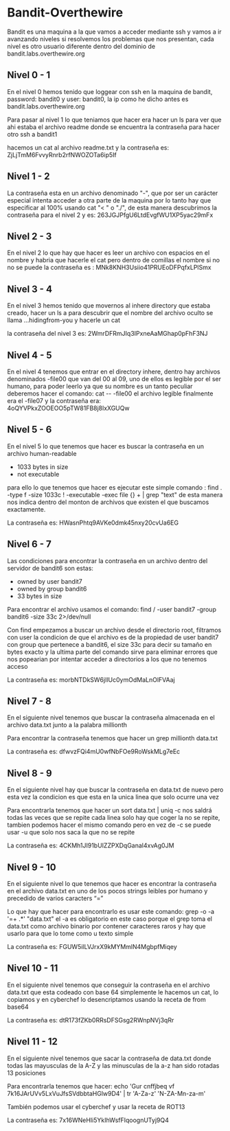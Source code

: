 # Bandit-Overthewire

Bandit es una maquina a la que vamos a acceder mediante ssh y vamos a ir avanzando niveles si resolvemos los problemas que nos presentan, cada nivel es otro usuario diferente dentro del dominio de bandit.labs.overthewire.org

## Nivel 0 - 1

En el nivel 0 hemos tenido que loggear con ssh en la maquina de bandit, password: bandit0 y user: bandit0, la ip como he dicho antes es bandit.labs.overthewire.org

Para pasar al nivel 1 lo que teniamos que hacer era hacer un ls para ver que ahi estaba el archivo readme donde se encuentra la contraseña para hacer otro ssh a bandit1

hacemos un cat al archivo readme.txt y la contraseña es: ZjLjTmM6FvvyRnrb2rfNWOZOTa6ip5If

## Nivel 1 - 2

La contraseña esta en un archivo denominado "-", que por ser un carácter especial intenta acceder a otra parte de la maquina por lo tanto hay que especificar al 100% usando cat "< " o "./", de esta manera descubrimos la contraseña para el nivel 2 y es: 263JGJPfgU6LtdEvgfWU1XP5yac29mFx

## Nivel 2 - 3

En el nivel 2 lo que hay que hacer es leer un archivo con espacios en el nombre y habria que hacerle el  cat pero dentro de comillas el nombre si no no se puede
la contraseña es : MNk8KNH3Usiio41PRUEoDFPqfxLPlSmx

## Nivel 3 - 4

En el nivel 3 hemos tenido que movernos al inhere directory que estaba creado, hacer un ls a para descubrir que el nombre del archivo oculto se llama ...hidingfrom-you y hacerle un cat

la contraseña del nivel 3 es: 2WmrDFRmJIq3IPxneAaMGhap0pFhF3NJ

## Nivel 4 - 5

En el nivel 4 tenemos que entrar en el directory inhere, dentro hay archivos denominados -file00 que van del 00 al 09, uno de ellos es legible por el ser humano, para poder leerlo ya que su nombre es un tanto peculiar deberemos hacer el comando: cat -- -file00
el archivo legible finalmente era el -file07 y la contraseña era:
4oQYVPkxZOOEOO5pTW81FB8j8lxXGUQw

## Nivel 5 - 6

En el nivel 5 lo que tenemos que hacer es buscar la contraseña en un archivo human-readable

- 1033 bytes in size
- not executable

para ello lo que tenemos que hacer es ejecutar este simple comando : find . -type f -size 1033c ! -executable -exec file {} + | grep "text"
de esta manera nos indica dentro del monton de archivos que existen el que buscamos exactamente.

La contraseña es: HWasnPhtq9AVKe0dmk45nxy20cvUa6EG

## Nivel 6 - 7

Las condiciones para encontrar la contraseña en un archivo dentro del servidor de bandit6 son estas:

- owned by user bandit7
- owned by group bandit6
- 33 bytes in size

Para encontrar el archivo usamos el comando: find / -user bandit7 -group bandit6 -size 33c 2>/dev/null

Con find empezamos a buscar un archivo desde el directorio root, filtramos con user la condicion de que el archivo es de la propiedad de user bandit7 con group que pertenece a bandit6, el size 33c para decir su tamaño en bytes exacto y la ultima parte del comando sirve para eliminar errores que nos popearian por intentar acceder a directorios a los que no tenemos acceso

La contraseña es: morbNTDkSW6jIlUc0ymOdMaLnOlFVAaj

## Nivel 7 - 8

En el siguiente nivel tenemos que buscar la contraseña almacenada en el archivo data.txt junto a la palabra millionth 

Para encontrar la contraseña tenemos que hacer un grep millionth data.txt

La contraseña es: dfwvzFQi4mU0wfNbFOe9RoWskMLg7eEc

## Nivel 8 - 9

En el siguiente nivel hay que buscar la contraseña en data.txt de nuevo pero esta vez la condicion es que esta en la unica linea que solo ocurre una vez

Para encontrarla tenemos que hacer un sort data.txt | uniq -c
nos saldrá todas las veces que se repite cada linea solo hay que coger la no se repite,
tambien podemos hacer el mismo comando pero en vez de -c se puede usar -u que solo nos saca la que no se repite

La contraseña es: 4CKMh1JI91bUIZZPXDqGanal4xvAg0JM

## Nivel 9 - 10

En el siguiente nivel lo que tenemos que hacer es encontrar la contraseña en el archivo data.txt en uno de los pocos strings leibles por humano y precedido de varios caracters “=”

Lo que hay que hacer para encontrarlo es usar este comando: grep -o -a  '=\+ .*' "data.txt"
el -a es obligatorio en este caso porque el grep toma el data.txt como archivo binario por contener caracteres raros y hay que usarlo para que lo tome como u texto simple

La contraseña es: FGUW5ilLVJrxX9kMYMmlN4MgbpfMiqey

## Nivel 10 - 11

En el siguiente nivel tenemos que conseguir la contraseña en el archivo data.txt que esta codeado con base 64
simplemente le hacemos un cat, lo copiamos y en cyberchef lo desencriptamos usando la receta de from base64

La contraseña es: dtR173fZKb0RRsDFSGsg2RWnpNVj3qRr

## Nivel 11 - 12

En el siguiente nivel tenemos que sacar la contraseña de data.txt donde todas las mayusculas de la A-Z y las minusculas de la a-z han sido rotadas 13 posiciones

Para encontrarla tenemos que hacer: echo 'Gur cnffjbeq vf 7k16JArUVv5LxVuJfsSVdbbtaHGlw9D4' | tr 'A-Za-z' 'N-ZA-Mn-za-m'

También podemos usar el cyberchef y usar la receta de ROT13

La contraseña es: 7x16WNeHIi5YkIhWsfFIqoognUTyj9Q4
